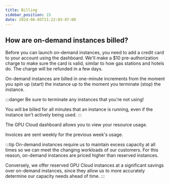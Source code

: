 ```yaml
---
title: Billing
sidebar_position: 15
date: 2024-06-05T21:22:03-07:00
---
```


## How are on-demand instances billed?

Before you can launch on-demand instances, you need to add a credit card to
your account using the dashboard. We'll make a $10 pre-authorization charge to
make sure the card is valid, similar to how gas stations and hotels do. The
charge will be refunded in a few days.

On-demand instances are billed in one-minute increments from the moment you
spin up (start) the instance up to the moment you terminate (stop) the
instance.

:::danger
Be sure to terminate any instances that you're not using!

You will be billed for all minutes that an instance is running, even if
the instance isn't actively being used.
:::


The GPU Cloud dashboard allows you to view your resource usage.

Invoices are sent weekly for the previous week's usage.

:::tip
On-demand instances require us to maintain excess capacity at all times so
we can meet the changing workloads of our customers. For this reason,
on-demand instances are priced higher than reserved instances.

Conversely, we offer reserved GPU Cloud instances at a significant savings
over on-demand instances, since they allow us to more accurately determine
our capacity needs ahead of time.
:::
